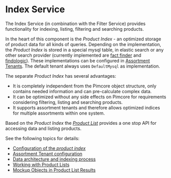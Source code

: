 # Index Service

The Index Service (in combination with the Filter Service) provides functionality for indexing, listing, filtering and 
searching products.
 
In the heart of this component is the *Product Index* - an optimized storage of product data for all kinds of queries. Depending 
on the implementation, the *Product Index* is stored in a special mysql table, in elastic search or any other search 
provider (currently implemented are [fact finder](http://www.fact-finder.de/) and [findologic](https://www.findologic.com/)). 
These implementations can be configured in [Assortment Tenants](./03_Assortment_Tenant_Configuration.md). The default 
tenant always uses `DefaultMysql` as implementation.  

The separate *Product Index* has several advantages:  
- It is completely independent from the Pimcore object structure, only contains needed information and can pre-calculate 
  complex data.
- It can be optimized without any side effects on Pimcore for requirements considering filtering, listing and 
  searching products. 
- It supports assortment tenants and therefore allows optimized indices for multiple assortments within one system. 


Based on the *Product Index* the [*Product List*](./07_Product_List.md) provides a one stop API for accessing data and 
listing products. 


See the following topics for details: 
- [Configuration of the *product index*](./01_Product_Index_Configuration/README.md)
- [Assortment Tenant configuration](./01_Product_Index_Configuration/03_Assortment_Tenant_Configuration.md)
- [Data architecture and indexing process](./01_Product_Index_Configuration/05_Data_Architecture_and_Indexing_Process.md)
- [Working with Product Lists](07_Product_List.md)
- [Mockup Objects in Product List Results](09_Mockup_Objects.md)
